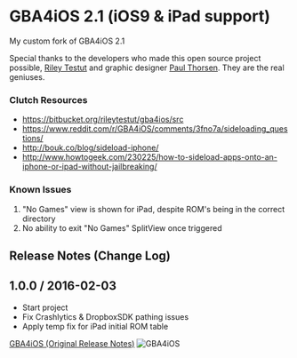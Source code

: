 # GBA4iOS 2.1 (iOS9 & iPad support)
My custom fork of GBA4iOS 2.1

Special thanks to the developers who made this open source project possible, [Riley Testut](http://twitter.com/rileytestut) and graphic designer [Paul Thorsen](http://twitter.com/pau1thor). They are the real geniuses.

### Clutch Resources ###
* https://bitbucket.org/rileytestut/gba4ios/src
* https://www.reddit.com/r/GBA4iOS/comments/3fno7a/sideloading_questions/
* http://bouk.co/blog/sideload-iphone/
* http://www.howtogeek.com/230225/how-to-sideload-apps-onto-an-iphone-or-ipad-without-jailbreaking/

### Known Issues ###
1. "No Games" view is shown for iPad, despite ROM's being in the correct directory
2. No ability to exit "No Games" SplitView once triggered

## Release Notes (Change Log)

1.0.0 / 2016-02-03
------------------
- Start project
- Fix Crashlytics & DropboxSDK pathing issues
- Apply temp fix for iPad initial ROM table




[GBA4iOS (Original Release Notes)](https://bitbucket.org/rileytestut/gba4ios)
![GBA4iOS](http://gba4iosapp.com/images/download/gba4ios2_devices.png)